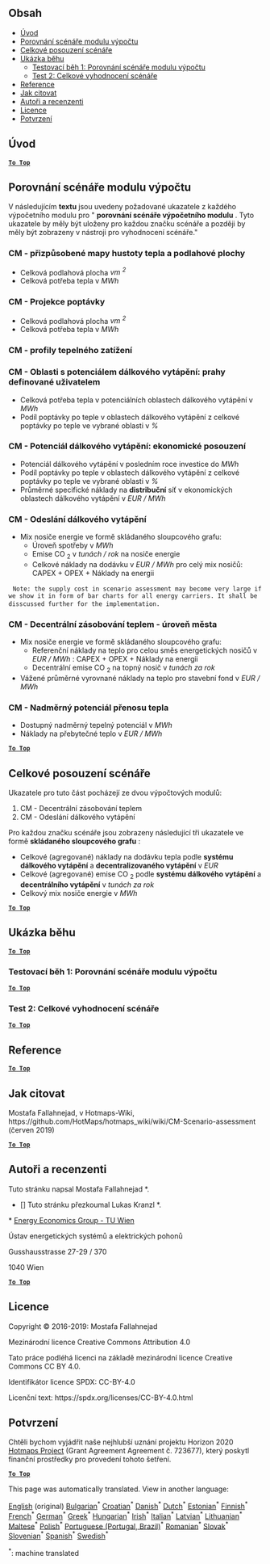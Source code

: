 <h2> Obsah </h2><ul><li> <a href="#introduction">Úvod</a> </li><li> <a href="#Calculation-module-scenario-comparison">Porovnání scénáře modulu výpočtu</a> </li><li> <a href="#Overall-scenario-assessment">Celkové posouzení scénáře</a> </li><li> <a href="#sample-run">Ukázka běhu</a> <ul><li> <a href="#test-run-1-calculation-module-scenario-comparison">Testovací běh 1: Porovnání scénáře modulu výpočtu</a> </li><li> <a href="#test-run-2-overall-scenario-assessment">Test 2: Celkové vyhodnocení scénáře</a> </li></ul></li><li> <a href="#references">Reference</a> </li><li> <a href="#how-to-cite">Jak citovat</a> </li><li> <a href="#authors-and-reviewers">Autoři a recenzenti</a> </li><li> <a href="#license">Licence</a> </li><li> <a href="#acknowledgement">Potvrzení</a> </li></ul><h2> Úvod </h2><p><ins> <code><strong><a href="#table-of-contents">To Top</a></strong></code> </ins> </p><h2> Porovnání scénáře modulu výpočtu </h2><p> V následujícím <strong>textu</strong> jsou uvedeny požadované ukazatele z každého výpočetního modulu pro &quot; <strong>porovnání scénáře výpočetního modulu</strong> . Tyto ukazatele by měly být uloženy pro každou značku scénáře a později by měly být zobrazeny v nástroji pro vyhodnocení scénáře.&quot; </p><h3> CM - přizpůsobené mapy hustoty tepla a podlahové plochy </h3><ul><li> Celková podlahová plocha <em><em>vm <sup>2</sup></em></em> </li><li> Celková potřeba tepla v <em><em>MWh</em></em> </li></ul><h3> CM - Projekce poptávky </h3><ul><li> Celková podlahová plocha <em><em>vm <sup>2</sup></em></em> </li><li> Celková potřeba tepla v <em><em>MWh</em></em> </li></ul><h3> CM - profily tepelného zatížení </h3><h3> CM - Oblasti s potenciálem dálkového vytápění: prahy definované uživatelem </h3><ul><li> Celková potřeba tepla v potenciálních oblastech dálkového vytápění v <em><em>MWh</em></em> </li><li> Podíl poptávky po teple v oblastech dálkového vytápění z celkové poptávky po teple ve vybrané oblasti v <em><em>%</em></em> </li></ul><h3> CM - Potenciál dálkového vytápění: ekonomické posouzení </h3><ul><li> Potenciál dálkového vytápění v posledním roce investice do <em><em>MWh</em></em> </li><li> Podíl poptávky po teple v oblastech dálkového vytápění z celkové poptávky po teple ve vybrané oblasti v <em><em>%</em></em> </li><li> Průměrné specifické náklady na <strong>distribuční</strong> síť v ekonomických oblastech dálkového vytápění v <em><em>EUR / MWh</em></em> </li></ul><h3> CM - Odeslání dálkového vytápění </h3><ul><li> Mix nosiče energie ve formě skládaného sloupcového grafu: <ul><li> Úroveň spotřeby v <em><em>MWh</em></em> </li><li> Emise CO <sub>2</sub> v <em><em>tunách / rok</em></em> na nosiče energie </li><li> Celkové náklady na dodávku v <em><em>EUR / MWh</em></em> pro celý mix nosičů: CAPEX + OPEX + Náklady na energii </li></ul></li></ul><pre> <code>Note: the supply cost in scenario assessment may become very large if we show it in form of bar charts for all energy carriers. It shall be disscussed further for the implementation.</code> </pre><h3> CM - Decentrální zásobování teplem - úroveň města </h3><ul><li> Mix nosiče energie ve formě skládaného sloupcového grafu: <ul><li> Referenční náklady na teplo pro celou směs energetických nosičů v <em><em>EUR / MWh</em></em> : CAPEX + OPEX + Náklady na energii </li><li> Decentrální emise CO <sub>2</sub> na topný nosič v <em><em>tunách za rok</em></em> </li></ul></li><li> Vážené průměrné vyrovnané náklady na teplo pro stavební fond v <em><em>EUR / MWh</em></em> </li></ul><h3> CM - Nadměrný potenciál přenosu tepla </h3><ul><li> Dostupný nadměrný tepelný potenciál v <em><em>MWh</em></em> </li><li> Náklady na přebytečné teplo v <em><em>EUR / MWh</em></em> </li></ul><p><ins> <code><strong><a href="#table-of-contents">To Top</a></strong></code> </ins> </p><h2> Celkové posouzení scénáře </h2><p> Ukazatele pro tuto část pocházejí ze dvou výpočtových modulů: </p><ol><li> CM - Decentrální zásobování teplem </li><li> CM - Odeslání dálkového vytápění </li></ol><p> Pro každou značku scénáře jsou zobrazeny následující tři ukazatele ve formě <strong>skládaného sloupcového grafu</strong> : </p><ul><li> Celkové (agregované) náklady na dodávku tepla podle <strong>systému dálkového vytápění</strong> a <strong>decentralizovaného vytápění</strong> v <em><em>EUR</em></em> </li><li> Celkové (agregované) emise CO <sub>2</sub> podle <strong>systému dálkového vytápění</strong> a <strong>decentrálního vytápění</strong> v <em><em>tunách za rok</em></em> </li><li> Celkový mix nosiče energie v <em><em>MWh</em></em> </li></ul><p><ins> <code><strong><a href="#table-of-contents">To Top</a></strong></code> </ins> </p><h2> Ukázka běhu </h2><p><ins> <code><strong><a href="#table-of-contents">To Top</a></strong></code> </ins> </p><h3> Testovací běh 1: Porovnání scénáře modulu výpočtu </h3><p><ins> <code><strong><a href="#table-of-contents">To Top</a></strong></code> </ins> </p><h3> Test 2: Celkové vyhodnocení scénáře </h3><p><ins> <code><strong><a href="#table-of-contents">To Top</a></strong></code> </ins> </p><h2> Reference </h2><p><ins> <code><strong><a href="#table-of-contents">To Top</a></strong></code> </ins> </p><h2> Jak citovat </h2><p> Mostafa Fallahnejad, v Hotmaps-Wiki, https://github.com/HotMaps/hotmaps_wiki/wiki/CM-Scenario-assessment (červen 2019) </p><p><ins> <code><strong><a href="#table-of-contents">To Top</a></strong></code> </ins> </p><h2> Autoři a recenzenti </h2><p> Tuto stránku napsal Mostafa Fallahnejad *. </p><ul><li> [] Tuto stránku přezkoumal Lukas Kranzl *. </li></ul><p> * <a href="https://eeg.tuwien.ac.at/">Energy Economics Group - TU Wien</a> </p><p> Ústav energetických systémů a elektrických pohonů </p><p> Gusshausstrasse 27-29 / 370 </p><p> 1040 Wien </p><p><ins> <code><strong><a href="#table-of-contents">To Top</a></strong></code> </ins> </p><h2> Licence </h2><p> Copyright © 2016-2019: Mostafa Fallahnejad </p><p> Mezinárodní licence Creative Commons Attribution 4.0 </p><p> Tato práce podléhá licenci na základě mezinárodní licence Creative Commons CC BY 4.0. </p><p> Identifikátor licence SPDX: CC-BY-4.0 </p><p> Licenční text: https://spdx.org/licenses/CC-BY-4.0.html </p><h2> Potvrzení </h2><p> Chtěli bychom vyjádřit naše nejhlubší uznání projektu Horizon 2020 <a href="https://www.hotmaps-project.eu">Hotmaps Project</a> (Grant Agreement Agreement č. 723677), který poskytl finanční prostředky pro provedení tohoto šetření. </p><p><ins> <code><strong><a href="#table-of-contents">To Top</a></strong></code> </ins> </p>

This page was automatically translated. View in another language:

[English](../en/CM-Scenario-assessment.md) (original) [Bulgarian](../bg/CM-Scenario-assessment.md)<sup>\*</sup> [Croatian](../hr/CM-Scenario-assessment.md)<sup>\*</sup>  [Danish](../da/CM-Scenario-assessment.md)<sup>\*</sup> [Dutch](../nl/CM-Scenario-assessment.md)<sup>\*</sup> [Estonian](../et/CM-Scenario-assessment.md)<sup>\*</sup> [Finnish](../fi/CM-Scenario-assessment.md)<sup>\*</sup> [French](../fr/CM-Scenario-assessment.md)<sup>\*</sup> [German](../de/CM-Scenario-assessment.md)<sup>\*</sup> [Greek](../el/CM-Scenario-assessment.md)<sup>\*</sup> [Hungarian](../hu/CM-Scenario-assessment.md)<sup>\*</sup> [Irish](../ga/CM-Scenario-assessment.md)<sup>\*</sup> [Italian](../it/CM-Scenario-assessment.md)<sup>\*</sup> [Latvian](../lv/CM-Scenario-assessment.md)<sup>\*</sup> [Lithuanian](../lt/CM-Scenario-assessment.md)<sup>\*</sup> [Maltese](../mt/CM-Scenario-assessment.md)<sup>\*</sup> [Polish](../pl/CM-Scenario-assessment.md)<sup>\*</sup> [Portuguese (Portugal, Brazil)](../pt/CM-Scenario-assessment.md)<sup>\*</sup> [Romanian](../ro/CM-Scenario-assessment.md)<sup>\*</sup> [Slovak](../sk/CM-Scenario-assessment.md)<sup>\*</sup> [Slovenian](../sl/CM-Scenario-assessment.md)<sup>\*</sup> [Spanish](../es/CM-Scenario-assessment.md)<sup>\*</sup> [Swedish](../sv/CM-Scenario-assessment.md)<sup>\*</sup> 

<sup>\*</sup>: machine translated
